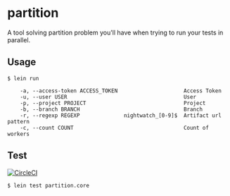 # partition

A tool solving partition problem you'll have when trying to run your tests in parallel.

## Usage

```console
$ lein run

    -a, --access-token ACCESS_TOKEN                     Access Token
    -u, --user USER                                     User
    -p, --project PROJECT                               Project
    -b, --branch BRANCH                                 Branch
    -r, --regexp REGEXP              nightwatch_[0-9]$  Artifact url pattern
    -c, --count COUNT                                   Count of workers
```

## Test

[![CircleCI](https://circleci.com/gh/honzabrecka/partition.svg?style=svg&circle-token=631ae11afa9d54f815793e072d27470912b4a61c)](https://circleci.com/gh/honzabrecka/partition)

```console
$ lein test partition.core
```
